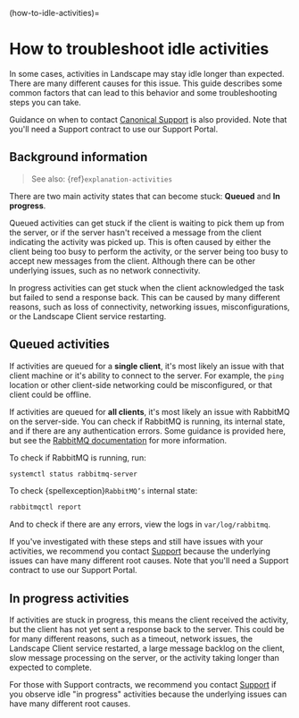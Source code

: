(how-to-idle-activities)=
# How to troubleshoot idle activities

In some cases, activities in Landscape may stay idle longer than expected. There are many different causes for this issue. This guide describes some common factors that can lead to this behavior and some troubleshooting steps you can take.

Guidance on when to contact [Canonical Support](https://support-portal.canonical.com/) is also provided. Note that you'll need a Support contract to use our Support Portal.

## Background information

> See also: {ref}`explanation-activities`

There are two main activity states that can become stuck: **Queued** and **In progress**.

Queued activities can get stuck if the client is waiting to pick them up from the server, or if the server hasn't received a message from the client indicating the activity was picked up. This is often caused by either the client being too busy to perform the activity, or the server being too busy to accept new messages from the client. Although there can be other underlying issues, such as no network connectivity.

In progress activities can get stuck when the client acknowledged the task but failed to send a response back. This can be caused by many different reasons, such as loss of connectivity, networking issues, misconfigurations, or the Landscape Client service restarting.

## Queued activities

If activities are queued for a **single client**, it's most likely an issue with that client machine or it's ability to connect to the server. For example, the `ping` location or other client-side networking could be misconfigured, or that client could be offline.

If activities are queued for **all clients**, it's most likely an issue with RabbitMQ on the server-side. You can check if RabbitMQ is running, its internal state, and if there are any authentication errors. Some guidance is provided here, but see the [RabbitMQ documentation](https://www.rabbitmq.com/docs) for more information.

To check if RabbitMQ is running, run:

```bash
systemctl status rabbitmq-server
```

To check {spellexception}`RabbitMQ’s` internal state:

```bash
rabbitmqctl report
```

And to check if there are any errors, view the logs in `var/log/rabbitmq`.

If you've investigated with these steps and still have issues with your activities, we recommend you contact [Support](https://support-portal.canonical.com/) because the underlying issues can have many different root causes. Note that you'll need a Support contract to use our Support Portal.

## In progress activities

If activities are stuck in progress, this means the client received the activity, but the client has not yet sent a response back to the server. This could be for many different reasons, such as a timeout, network issues, the Landscape Client service restarted, a large message backlog on the client, slow message processing on the server, or the activity taking longer than expected to complete.

For those with Support contracts, we recommend you contact [Support](https://support-portal.canonical.com/) if you observe idle "in progress" activities because the underlying issues can have many different root causes.